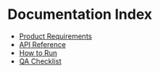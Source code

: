 # Documentation Index

- [Product Requirements](./prd.md)
- [API Reference](./api.md)
- [How to Run](./how_to_run.md)
- [QA Checklist](./qa_checklist.md)
